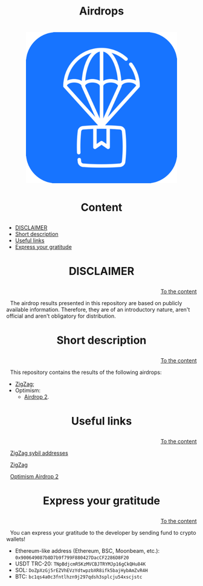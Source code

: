 <h1><p align="center">Airdrops</p></h1><h1>

<p align="center"><img src="images/icons/app.png" width="400"></p>



<h1><p align="center">Content</p></h1>

- [DISCLAIMER](#DISCLAIMER)
- [Short description](#Short-description)
- [Useful links](#Useful-links)
- [Express your gratitude](#Express-your-gratitude)



<h1><p align="center">DISCLAIMER</p></h1>
<p align="right"><a href="#Content">To the content</a></p>

⠀The airdrop results presented in this repository are based on publicly available information. Therefore, they are of an introductory nature, aren't official and aren't obligatory for distribution.



<h1><p align="center">Short description</p></h1>
<p align="right"><a href="#Content">To the content</a></p>

⠀This repository contains the results of the following airdrops:
- [ZigZag](https://raw.githubusercontent.com/SecorD0/airdrops/main/ZigZag/1.csv);
- Optimism:
  - [Airdrop 2](https://raw.githubusercontent.com/SecorD0/airdrops/main/Optimism/2.csv).



<h1><p align="center">Useful links</p></h1>
<p align="right"><a href="#Content">To the content</a></p>

⠀[ZigZag sybil addresses](https://twitter.com/zigzagkedar/status/1630093636733124608)

⠀[ZigZag](https://docs.zigzag.exchange/zigzag-exchange/airdrops)

⠀[Optimism Airdrop 2](https://community.optimism.io/docs/governance/airdrop-2/)



<h1><p align="center">Express your gratitude</p></h1>
<p align="right"><a href="#Content">To the content</a></p>

⠀You can express your gratitude to the developer by sending fund to crypto wallets!
- Ethereum-like address (Ethereum, BSC, Moonbeam, etc.): `0x900649087b8D7b9f799F880427DacCF2286D8F20`
- USDT TRC-20: `TNpBdjcmR5KzMVCBJTRYMJp16gCkQHu84K`
- SOL: `DoZpXzGj5rEZVhEVzYdtwpzbXR8ifk5bajHybAmZvR4H`
- BTC: `bc1qs4a0c3fntlhzn9j297qdsh3splcju54xscjstc`

